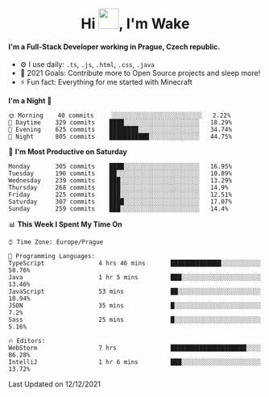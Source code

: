 <h1 align="center">Hi <img src="https://raw.githubusercontent.com/MrWakeCZ/MrWakeCZ/master/Hi.gif" width="40px" />, I'm Wake</h1>

#### I'm a Full-Stack Developer working in Prague, Czech republic.
- ⚙️ I use daily: `.ts`, `.js`, `.html`, `.css`, `.java`
- 🥅 2021 Goals: Contribute more to Open Source projects and sleep more!
- ⚡ Fun fact: Everything for me started with Minecraft

<!--START_SECTION:waka-->
**I'm a Night 🦉** 

```text
🌞 Morning    40 commits     ░░░░░░░░░░░░░░░░░░░░░░░░░   2.22% 
🌆 Daytime    329 commits    ████░░░░░░░░░░░░░░░░░░░░░   18.29% 
🌃 Evening    625 commits    ████████░░░░░░░░░░░░░░░░░   34.74% 
🌙 Night      805 commits    ███████████░░░░░░░░░░░░░░   44.75%

```
📅 **I'm Most Productive on Saturday** 

```text
Monday       305 commits    ████░░░░░░░░░░░░░░░░░░░░░   16.95% 
Tuesday      196 commits    ██░░░░░░░░░░░░░░░░░░░░░░░   10.89% 
Wednesday    239 commits    ███░░░░░░░░░░░░░░░░░░░░░░   13.29% 
Thursday     268 commits    ███░░░░░░░░░░░░░░░░░░░░░░   14.9% 
Friday       225 commits    ███░░░░░░░░░░░░░░░░░░░░░░   12.51% 
Saturday     307 commits    ████░░░░░░░░░░░░░░░░░░░░░   17.07% 
Sunday       259 commits    ███░░░░░░░░░░░░░░░░░░░░░░   14.4%

```


📊 **This Week I Spent My Time On** 

```text
⌚︎ Time Zone: Europe/Prague

💬 Programming Languages: 
TypeScript               4 hrs 46 mins       ██████████████░░░░░░░░░░░   58.76% 
Java                     1 hr 5 mins         ███░░░░░░░░░░░░░░░░░░░░░░   13.46% 
JavaScript               53 mins             ██░░░░░░░░░░░░░░░░░░░░░░░   10.94% 
JSON                     35 mins             █░░░░░░░░░░░░░░░░░░░░░░░░   7.2% 
Sass                     25 mins             █░░░░░░░░░░░░░░░░░░░░░░░░   5.16%

🔥 Editors: 
WebStorm                 7 hrs               █████████████████████░░░░   86.28% 
IntelliJ                 1 hr 6 mins         ███░░░░░░░░░░░░░░░░░░░░░░   13.72%

```


 Last Updated on 12/12/2021
<!--END_SECTION:waka-->
